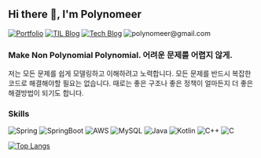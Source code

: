 <!--
**Polynomeer/Polynomeer** is a ✨ _special_ ✨ repository because its `README.md` (this file) appears on your GitHub profile.
-->

## Hi there 👋, I'm Polynomeer

[![Portfolio](https://img.shields.io/badge/Portfolio-informational.svg?&style=flat&logo=notion&logoColor=white)](https://amplified-apple-303.notion.site/130c9d7b5e554a4b86991428800cd611) [![TIL Blog](https://img.shields.io/badge/TIL%20Blog-333664?&style=flat&logo=github&logoColor=white)](https://polynomeer.github.io/) [![Tech Blog](https://img.shields.io/badge/Tech%20Blog-11B48A?style=square&logo=Vimeo&logoColor=white)](https://velog.io/@polynomeer) ![polynomeer@gmail.com](https://img.shields.io/badge/polynomeer@gmail.com-red.svg?&style=flat&logo=gmail&logoColor=white)

### Make Non Polynomial Polynomial. 어려운 문제를 어렵지 않게.

저는 모든 문제를 쉽게 모델링하고 이해하려고 노력합니다. 모든 문제를 반드시 복잡한 코드로 해결해야할 필요는 없습니다. 때로는 좋은 구조나 좋은 정책이 얼마든지 더 좋은 해결방법이 되기도 합니다.

### Skills
![Spring](https://img.shields.io/badge/Spring%20-%236DB33F.svg?&style=flat&logo=spring&logoColor=white) ![SpringBoot](https://img.shields.io/badge/SpringBoot-6DB33F?style=square&logo=Spring&logoColor=white) ![AWS](https://img.shields.io/badge/AWS-orange.svg?&style=flat&logo=amazon-aws&logoColor=white) ![MySQL](https://img.shields.io/badge/MySQL-blue.svg?&style=flat&logo=mysql&logoColor=white) ![Java](https://img.shields.io/badge/Java-%23ED8B00.svg?&style=flat&logo=java&logoColor=white) ![Kotlin](https://img.shields.io/badge/Kotlin-blueviolet?style=square&logo=kotlin&logoColor=white) ![C++](https://img.shields.io/badge/C++-00599C?style=square&logo=C%2B%2B&logoColor=white) ![C](https://img.shields.io/badge/C-0059DD?style=square&logo=C&logoColor=white)

[![Top Langs](https://github-readme-stats.vercel.app/api/top-langs/?username=Polynomeer&layout=compact&theme=blueberry&hide_border=true)](https://github.com/anuraghazra/github-readme-stats)
